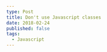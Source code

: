 ```yaml
---
type: Post
title: Don't use Javascript classes
date: 2018-02-24
published: false
tags:
  - Javascript
---
```


